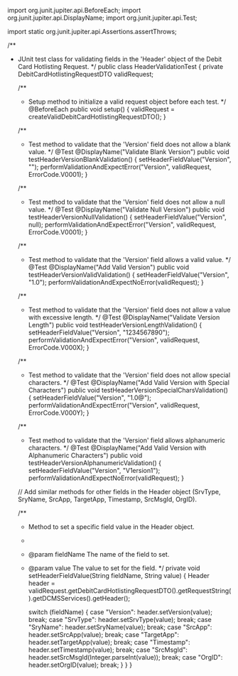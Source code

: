 import org.junit.jupiter.api.BeforeEach;
import org.junit.jupiter.api.DisplayName;
import org.junit.jupiter.api.Test;

import static org.junit.jupiter.api.Assertions.assertThrows;

/**
 * JUnit test class for validating fields in the 'Header' object of the Debit Card Hotlisting Request.
 */
public class HeaderValidationTest {
    private DebitCardHotlistingRequestDTO validRequest;

    /**
     * Setup method to initialize a valid request object before each test.
     */
    @BeforeEach
    public void setup() {
        validRequest = createValidDebitCardHotlistingRequestDTO();
    }

    /**
     * Test method to validate that the 'Version' field does not allow a blank value.
     */
    @Test
    @DisplayName("Validate Blank Version")
    public void testHeaderVersionBlankValidation() {
        setHeaderFieldValue("Version", "");
        performValidationAndExpectError("Version", validRequest, ErrorCode.V0001);
    }

    /**
     * Test method to validate that the 'Version' field does not allow a null value.
     */
    @Test
    @DisplayName("Validate Null Version")
    public void testHeaderVersionNullValidation() {
        setHeaderFieldValue("Version", null);
        performValidationAndExpectError("Version", validRequest, ErrorCode.V0001);
    }

    /**
     * Test method to validate that the 'Version' field allows a valid value.
     */
    @Test
    @DisplayName("Add Valid Version")
    public void testHeaderVersionValidValidation() {
        setHeaderFieldValue("Version", "1.0");
        performValidationAndExpectNoError(validRequest);
    }

    /**
     * Test method to validate that the 'Version' field does not allow a value with excessive length.
     */
    @Test
    @DisplayName("Validate Version Length")
    public void testHeaderVersionLengthValidation() {
        setHeaderFieldValue("Version", "1234567890");
        performValidationAndExpectError("Version", validRequest, ErrorCode.V000X);
    }

    /**
     * Test method to validate that the 'Version' field does not allow special characters.
     */
    @Test
    @DisplayName("Add Valid Version with Special Characters")
    public void testHeaderVersionSpecialCharsValidation() {
        setHeaderFieldValue("Version", "1.0@");
        performValidationAndExpectError("Version", validRequest, ErrorCode.V000Y);
    }

    /**
     * Test method to validate that the 'Version' field allows alphanumeric characters.
     */
    @Test
    @DisplayName("Add Valid Version with Alphanumeric Characters")
    public void testHeaderVersionAlphanumericValidation() {
        setHeaderFieldValue("Version", "V1ersion1");
        performValidationAndExpectNoError(validRequest);
    }

    // Add similar methods for other fields in the Header object (SrvType, SryName, SrcApp, TargetApp, Timestamp, SrcMsgId, OrgID).

    /**
     * Method to set a specific field value in the Header object.
     *
     * @param fieldName The name of the field to set.
     * @param value     The value to set for the field.
     */
    private void setHeaderFieldValue(String fieldName, String value) {
        Header header = validRequest.getDebitCardHotlistingRequestDTO().getRequestString().getDCMSServices().getHeader();

        switch (fieldName) {
            case "Version":
                header.setVersion(value);
                break;
            case "SrvType":
                header.setSrvType(value);
                break;
            case "SryName":
                header.setSryName(value);
                break;
            case "SrcApp":
                header.setSrcApp(value);
                break;
            case "TargetApp":
                header.setTargetApp(value);
                break;
            case "Timestamp":
                header.setTimestamp(value);
                break;
            case "SrcMsgId":
                header.setSrcMsgId(Integer.parseInt(value));
                break;
            case "OrgID":
                header.setOrgID(value);
                break;
        }
    }
}
